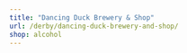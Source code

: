 ```yaml
---
title: "Dancing Duck Brewery & Shop"
url: /derby/dancing-duck-brewery-and-shop/
shop: alcohol
---
```

